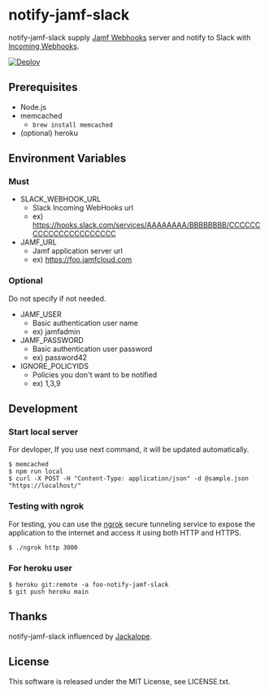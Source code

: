# notify-jamf-slack
notify-jamf-slack supply [Jamf Webhooks](https://www.jamf.com/developers/webhooks/) server and notify to Slack with [Incoming Webhooks](https://api.slack.com/messaging/webhooks).

[![Deploy](https://www.herokucdn.com/deploy/button.svg)](https://heroku.com/deploy?template=https://github.com/howdy39/notify-jamf-slack/tree/main)

## Prerequisites
- Node.js
- memcached
  - `brew install memcached`
- (optional) heroku

## Environment Variables
### Must
- SLACK_WEBHOOK_URL
  - Slack Incoming WebHooks url
  - ex) https://hooks.slack.com/services/AAAAAAAA/BBBBBBBB/CCCCCCCCCCCCCCCCCCCCCC
- JAMF_URL
  - Jamf application server url
  - ex) https://foo.jamfcloud.com

### Optional
Do not specify if not needed.
- JAMF_USER
  - Basic authentication user name
  - ex) jamfadmin
- JAMF_PASSWORD
  - Basic authentication user password
  - ex) password42
- IGNORE_POLICYIDS
  - Policies you don't want to be notified
  - ex) 1,3,9

## Development
### Start local server
For devloper, If you use next command, it will be updated automatically.

```
$ memcached
$ npm run local
$ curl -X POST -H "Content-Type: application/json" -d @sample.json "https://localhost/"
```

### Testing with ngrok
For testing, you can use the [ngrok](https://ngrok.com/) secure tunneling service to expose the application to the internet and access it using both HTTP and HTTPS.

```
$ ./ngrok http 3000
```

### For heroku user
```
$ heroku git:remote -a foo-notify-jamf-slack
$ git push heroku main
```

## Thanks
notify-jamf-slack influenced by [Jackalope](https://jackalope-slack.readthedocs.io/en/latest/index.html).

## License
This software is released under the MIT License, see LICENSE.txt.
